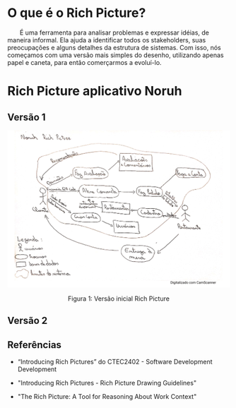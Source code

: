 # O que é o Rich Picture?
    
&emsp;&emsp;É uma ferramenta para analisar problemas e expressar idéias, de maneira informal. Ela ajuda a identificar todos os stakeholders, suas preocupações e alguns detalhes da estrutura de sistemas. Com isso, nós começamos com uma versão mais simples do desenho, utilizando apenas papel e caneta, para então comerçarmos a evoluí-lo.

# Rich Picture aplicativo Noruh
## Versão 1

![Rich Picture de baixa fidelidade](../assets/richPictures/RichPictureV1.png)

<center>
Figura 1: Versão inicial Rich Picture
</center>

## Versão 2

## Referências
- “Introducing Rich Pictures” do CTEC2402 - Software Development Development

- "Introducing Rich Pictures - Rich Picture Drawing Guidelines"

- "The Rich Picture: A Tool for Reasoning About Work Context"